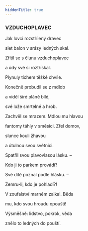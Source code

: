 ```yaml
---
hiddenTitle: true
---
```


### VZDUCHOPLAVEC

Jak lovci rozstřílený dravec 

slet balon v srázy ledných skal. 

Zřítil se s člunu vzduchoplavec 

a údy své si roztřískal.

Plynuly tichem těžké chvíle. 

Konečně probudil se z mdlob 

a viděl širé pláně bílé, 

své lože smrtelné a hrob.

Zachvěl se mrazem. Mdlou mu hlavou 

fantomy táhly v směsici. Zřel domov, 

slunce kouli žhavou 

a útulnou svou světnici.

Spatřil svou plavovlasou lásku. – 

Kdo ji to parkem provádí? 

Své dítě poznal podle hlásku. – 

Zemru-li, kdo je pohladí?!

V zoufalství marném zalkal. Běda 

mu, kdo svou hroudu opouští! 

Výsměšně: lidstvo, pokrok, věda 

znělo to ledných do pouští.
